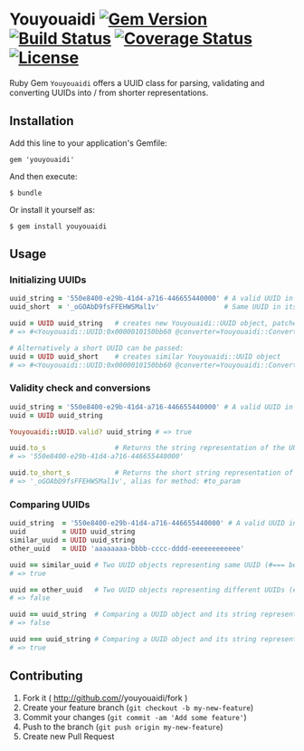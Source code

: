 # Youyouaidi [![Gem Version](https://badge.fury.io/rb/youyouaidi.svg)](https://rubygems.org/gems/youyouaidi) [![Build Status](https://travis-ci.org/nicolas-fricke/youyouaidi.svg)](https://travis-ci.org/nicolas-fricke/youyouaidi) [![Coverage Status](http://img.shields.io/coveralls/nicolas-fricke/youyouaidi.svg)](https://coveralls.io/r/nicolas-fricke/youyouaidi) [![License](http://img.shields.io/badge/license-MIT-brightgreen.svg)](https://tldrlegal.com/license/mit-license)


Ruby Gem `Youyouaidi` offers a UUID class for parsing, validating and converting UUIDs into / from shorter representations.

## Installation

Add this line to your application's Gemfile:

    gem 'youyouaidi'

And then execute:

    $ bundle

Or install it yourself as:

    $ gem install youyouaidi

## Usage

### Initializing UUIDs

```ruby
uuid_string = '550e8400-e29b-41d4-a716-446655440000' # A valid UUID in string format
uuid_short  = '_oGOAbD9fsFFEHWSMal1v'                # Same UUID in its short format

uuid = UUID uuid_string   # creates new Youyouaidi::UUID object, patches Youyouaidi::UUID.parse uuid_string into kernel.
# => #<Youyouaidi::UUID:0x0000010150bb60 @converter=Youyouaidi::Converter, @uuid="550e8400-e29b-41d4-a716-446655440000">

# Alternatively a short UUID can be passed:
uuid = UUID uuid_short    # creates similar Youyouaidi::UUID object
# => #<Youyouaidi::UUID:0x0000010150bb60 @converter=Youyouaidi::Converter, @uuid="550e8400-e29b-41d4-a716-446655440000">
```


### Validity check and conversions

```ruby
uuid_string = '550e8400-e29b-41d4-a716-446655440000' # A valid UUID in string format
uuid = UUID uuid_string

Youyouaidi::UUID.valid? uuid_string # => true

uuid.to_s                 # Returns the string representation of the UUID object
# => '550e8400-e29b-41d4-a716-446655440000'

uuid.to_short_s           # Returns the short string representation of the UUID object
# => '_oGOAbD9fsFFEHWSMal1v', alias for method: #to_param
```


### Comparing UUIDs

```ruby
uuid_string  = '550e8400-e29b-41d4-a716-446655440000' # A valid UUID in string format
uuid         = UUID uuid_string
similar_uuid = UUID uuid_string
other_uuid   = UUID 'aaaaaaaa-bbbb-cccc-dddd-eeeeeeeeeeee'

uuid == similar_uuid # Two UUID objects representing same UUID (#=== behaves similar for this)
# => true

uuid == other_uuid   # Two UUID objects representing different UUIDs (#=== behaves similar for this)
# => false

uuid == uuid_string  # Comparing a UUID object and its string representation with `=='
# => false

uuid === uuid_string # Comparing a UUID object and its string representation with `===' (case insensetive)
# => true
```

## Contributing

1. Fork it ( http://github.com/<my-github-username>/youyouaidi/fork )
2. Create your feature branch (`git checkout -b my-new-feature`)
3. Commit your changes (`git commit -am 'Add some feature'`)
4. Push to the branch (`git push origin my-new-feature`)
5. Create new Pull Request
